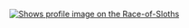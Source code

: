 
[<picture>
    <source media="(prefers-color-scheme: dark)" srcset="https://badge.race-of-sloths.com/0xcrans?theme=dark&wallet=paulcrans.near">
    <source media="(prefers-color-scheme: light)" srcset="https://badge.race-of-sloths.com/0xcrans?theme=light&wallet=paulcrans.near">
    <img alt="Shows profile image on the Race-of-Sloths" src="https://badge.race-of-sloths.com/0xcrans?wallet=paulcrans.near">
</picture>](https://race-of-sloths.com/profile/0xcrans)
